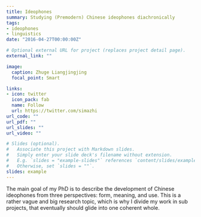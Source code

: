```yaml
---
title: Ideophones
summary: Studying (Premodern) Chinese ideophones diachronically
tags:
- ideophones
- linguistics
date: "2016-04-27T00:00:00Z"

# Optional external URL for project (replaces project detail page).
external_link: ""

image:
  caption: Zhuge Liangjingjing
  focal_point: Smart

links:
- icon: twitter
  icon_pack: fab
  name: Follow
  url: https://twitter.com/simazhi
url_code: ""
url_pdf: ""
url_slides: ""
url_video: ""

# Slides (optional).
#   Associate this project with Markdown slides.
#   Simply enter your slide deck's filename without extension.
#   E.g. `slides = "example-slides"` references `content/slides/example-slides.md`.
#   Otherwise, set `slides = ""`.
slides: example
---
```


The main goal of my PhD is to describe the development of Chinese ideophones from three perspectives: form, meaning, and use. This is a rather vague and big research topic, which is why I divide my work in sub projects, that eventually should glide into one coherent whole.